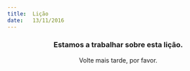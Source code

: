 ```yaml
---
title:  Lição
date:   13/11/2016
---
```


### <center>Estamos a trabalhar sobre esta lição.</center>
<center>Volte mais tarde, por favor.</center>